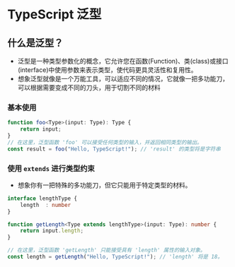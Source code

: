 # TypeScript 泛型

## 什么是泛型？

- 泛型是一种类型参数化的概念，它允许您在函数(Function)、类(class)或接口(interface)中使用参数来表示类型，使代码更具灵活性和复用性。
- 想象泛型就像是一个万能工具，可以适应不同的情况，它就像一把多功能刀，可以根据需要变成不同的刀头，用于切割不同的材料

### 基本使用

```ts
function foo<Type>(input: Type): Type {
    return input;
}
// 在这里，泛型函数 'foo' 可以接受任何类型的输入，并返回相同类型的输出。
const result = foo("Hello, TypeScript!"); // 'result' 的类型将是字符串
```

### 使用 `extends` 进行类型约束

- 想象你有一把特殊的多功能刀，但它只能用于特定类型的材料。

```ts
interface lengthType {
 	length	: number 
}

function getLength<Type extends lengthType>(input: Type): number {
    return input.length;
}

// 在这里，泛型函数 'getLength' 只能接受具有 'length' 属性的输入对象。
const length = getLength("Hello, TypeScript!"); // 'length' 将是 18。
```